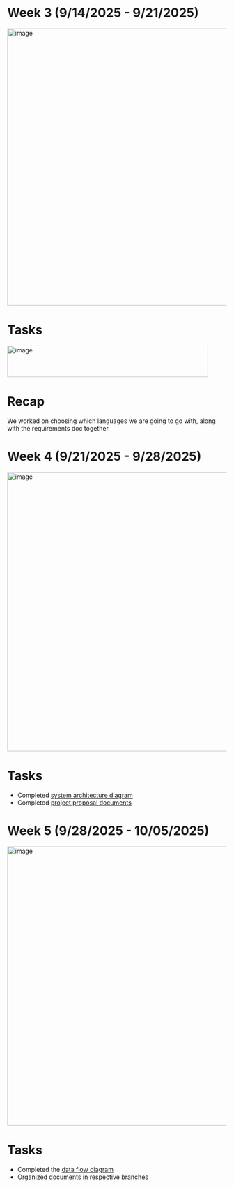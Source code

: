 # Week 3 (9/14/2025 -  9/21/2025)
<img width="1091" height="635" alt="image" src="https://github.com/user-attachments/assets/2fbc4c9b-41a3-4435-bd3f-871841d5ce0f" />

# Tasks
<img width="461" height="72" alt="image" src="https://github.com/user-attachments/assets/8d2f1f2c-3c82-4bd5-b2db-7181c1dbef41" />

# Recap
We worked on choosing which languages we are going to go with, along with the requirements doc together.

# Week 4 (9/21/2025 -  9/28/2025)
<img width="1086" height="640" alt="image" src="https://github.com/user-attachments/assets/e64f0eec-3811-43ce-a181-2449222cfae7" />

# Tasks
- Completed [system architecture diagram](https://github.com/COSC-499-W2025/capstone-project-team-10/issues/5)
- Completed [project proposal documents](https://github.com/COSC-499-W2025/capstone-project-team-10/issues/2)

# Week 5 (9/28/2025 -  10/05/2025)
<img width="1086" height="640" alt="image" src="https://github.com/user-attachments/assets/438cf194-14bf-4ded-8093-330263010638" />

# Tasks
- Completed the [data flow diagram](https://github.com/COSC-499-W2025/capstone-project-team-10/issues/6)
- Organized documents in respective branches
